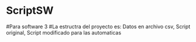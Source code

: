 # ScriptSW
#Para software 3
#La estructra del proyecto es: Datos en archivo csv, Script original, Script modificado para las automaticas
